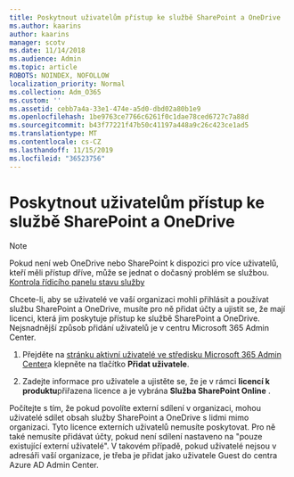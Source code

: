 ```yaml
---
title: Poskytnout uživatelům přístup ke službě SharePoint a OneDrive
ms.author: kaarins
author: kaarins
manager: scotv
ms.date: 11/14/2018
ms.audience: Admin
ms.topic: article
ROBOTS: NOINDEX, NOFOLLOW
localization_priority: Normal
ms.collection: Adm_O365
ms.custom: ''
ms.assetid: cebb7a4a-33e1-474e-a5d0-dbd02a80b1e9
ms.openlocfilehash: 1be9763ce7766c6261f0c1dae78ced6727c7a88d
ms.sourcegitcommit: b43f77221f47b50c41197a448a9c26c423ce1ad5
ms.translationtype: MT
ms.contentlocale: cs-CZ
ms.lasthandoff: 11/15/2019
ms.locfileid: "36523756"
---
```

# <a name="give-users-access-to-sharepoint-and-onedrive"></a>Poskytnout uživatelům přístup ke službě SharePoint a OneDrive

> [!NOTE]
> Pokud není web OneDrive nebo SharePoint k dispozici pro více uživatelů, kteří měli přístup dříve, může se jednat o dočasný problém se službou. [Kontrola řídicího panelu stavu služby](https://portal.office.com/adminportal/home#/servicehealth)
  
Chcete-li, aby se uživatelé ve vaší organizaci mohli přihlásit a používat službu SharePoint a OneDrive, musíte pro ně přidat účty a ujistit se, že mají licenci, která jim poskytuje přístup ke službě SharePoint a OneDrive. Nejsnadnější způsob přidání uživatelů je v centru Microsoft 365 Admin Center.
  
1. Přejděte na [stránku aktivní uživatelé ve středisku Microsoft 365 Admin Center](https://portal.office.com/adminportal/home#/users)a klepněte na tlačítko **Přidat uživatele**.
    
2. Zadejte informace pro uživatele a ujistěte se, že je v rámci **licencí k produktu**přiřazena licence a je vybrána **Služba SharePoint Online** . 
    
Počítejte s tím, že pokud povolíte externí sdílení v organizaci, mohou uživatelé sdílet obsah služby SharePoint a OneDrive s lidmi mimo organizaci. Tyto licence externích uživatelů nemusíte poskytovat. Pro ně také nemusíte přidávat účty, pokud není sdílení nastaveno na "pouze existující externí uživatelé". V takovém případě, pokud uživatelé nejsou v adresáři vaší organizace, je třeba je přidat jako uživatele Guest do centra Azure AD Admin Center.
  

